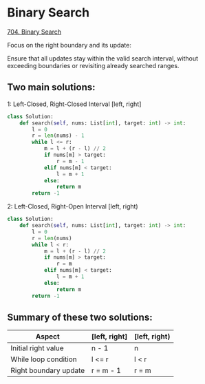 #  Binary Search
[704. Binary Search](https://leetcode.com/problems/binary-search/)

Focus on the right boundary and its update:

Ensure that all updates stay within the valid search interval, without exceeding boundaries or revisiting already searched ranges.

## Two main solutions:

1: Left-Closed, Right-Closed Interval [left, right]

```python
class Solution:
    def search(self, nums: List[int], target: int) -> int:
        l = 0
        r = len(nums) - 1
        while l <= r:
            m = l + (r - l) // 2
            if nums[m] > target:
                r = m - 1
            elif nums[m] < target:
                l = m + 1
            else:
                return m
        return -1

```

2: Left-Closed, Right-Open Interval [left, right)

```python
class Solution:
    def search(self, nums: List[int], target: int) -> int:
        l = 0
        r = len(nums)
        while l < r:
            m = l + (r - l) // 2
            if nums[m] > target:
                r = m
            elif nums[m] < target:
                l = m + 1
            else:
                return m
        return -1
```

## Summary of these two solutions:

| Aspect | [left, right]| [left, right)|
| ------ | ------ | ------ |
| Initial right value | n - 1 | n |
| While loop condition | l <= r | l < r |
| Right boundary update | r = m - 1 | r = m |
